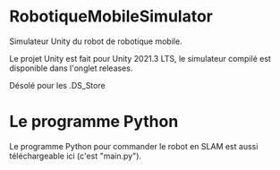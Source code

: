 # RobotiqueMobileSimulator
Simulateur Unity du robot de robotique mobile.

Le projet Unity est fait pour Unity 2021.3 LTS, le simulateur compilé est disponible dans l'onglet releases.

Désolé pour les .DS_Store

# Le programme Python
Le programme Python pour commander le robot en SLAM est aussi téléchargeable ici (c'est "main.py").